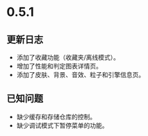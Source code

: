 # 0.5.1

## 更新日志

- 添加了收藏功能（收藏夹/离线模式）。
- 增加了性能和判定图表详情页。
- 添加了皮肤、背景、音效、粒子和引擎信息页。

## 已知问题

- 缺少缓存和存储仓库的控制。
- 缺少调试模式下暂停菜单的功能。
